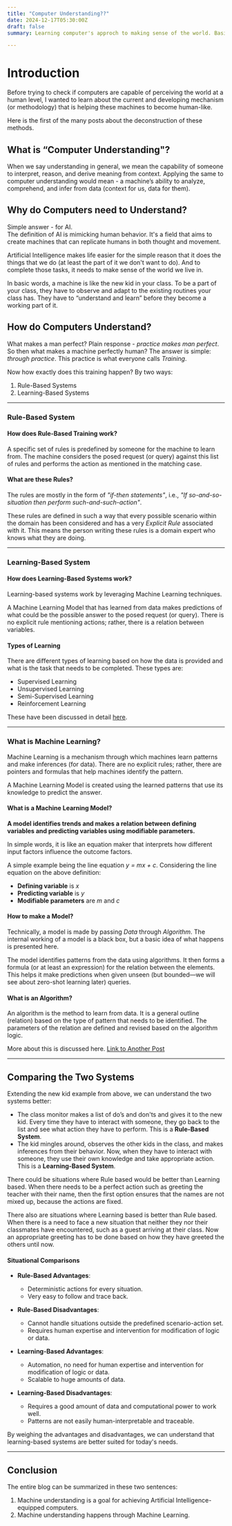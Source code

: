 ```yaml
---
title: "Computer Understanding??"
date: 2024-12-17T05:30:00Z
draft: false
summary: Learning computer's approch to making sense of the world. Basics of Rule Based and Learning Based Systems with primary idea about Algorithms and Models. 

---
```

# Introduction

Before trying to check if computers are capable of perceiving the world at a human level, I wanted to learn about the current and developing mechanism (or methodology) that is helping these machines to become human-like.

Here is the first of the many posts about the deconstruction of these methods.

## What is “Computer Understanding"?

When we say understanding in general, we mean the capability of someone to interpret, reason, and derive meaning from context. Applying the same to computer understanding would mean - a machine’s ability to analyze, comprehend, and infer from data (context for us, data for them).

## Why do Computers need to Understand?

Simple answer - for AI.  
The definition of AI is mimicking human behavior. It's a field that aims to create machines that can replicate humans in both thought and movement.

Artificial Intelligence makes life easier for the simple reason that it does the things that we do (at least the part of it we don't want to do). And to complete those tasks, it needs to make sense of the world we live in.

In basic words, a machine is like the new kid in your class. To be a part of your class, they have to observe and adapt to the existing routines your class has. They have to “understand and learn” before they become a working part of it.

## How do Computers Understand?

What makes a man perfect? Plain response - *practice makes man perfect*. So then what makes a machine perfectly human? The answer is simple: *through practice*. This practice is what everyone calls *Training*.

Now how exactly does this training happen? By two ways:
1. Rule-Based Systems
2. Learning-Based Systems

---

### Rule-Based System

#### How does Rule-Based Training work?

A specific set of rules is predefined by someone for the machine to learn from. The machine considers the posed request (or query) against this list of rules and performs the action as mentioned in the matching case.

#### What are these Rules?

The rules are mostly in the form of *"if-then statements"*, i.e., *"If so-and-so-situation then perform such-and-such-action"*.

These rules are defined in such a way that every possible scenario within the domain has been considered and has a very *Explicit Rule* associated with it. This means the person writing these rules is a domain expert who knows what they are doing.

---

### Learning-Based System

#### How does Learning-Based Systems work?

Learning-based systems work by leveraging Machine Learning techniques.  

A Machine Learning Model that has learned from data makes predictions of what could be the possible answer to the posed request (or query). There is no explicit rule mentioning actions; rather, there is a relation between variables.

#### Types of Learning

There are different types of learning based on how the data is provided and what is the task that needs to be completed. These types are:
- Supervised Learning
- Unsupervised Learning
- Semi-Supervised Learning
- Reinforcement Learning  

These have been discussed in detail [here](/posts/learning-types).

---

### What is Machine Learning?

Machine Learning is a mechanism through which machines learn patterns and make inferences (for data). There are no explicit rules; rather, there are pointers and formulas that help machines identify the pattern.  

A Machine Learning Model is created using the learned patterns that use its knowledge to predict the answer.

#### What is a Machine Learning Model?

**A model identifies trends and makes a relation between defining variables and predicting variables using modifiable parameters.**

In simple words, it is like an equation maker that interprets how different input factors influence the outcome factors.

A simple example being the line equation *y = mx + c*. Considering the line equation on the above definition:
- **Defining variable** is *x*
- **Predicting variable** is *y*
- **Modifiable parameters** are *m* and *c*

#### How to make a Model?

Technically, a model is made by passing *Data* through *Algorithm*. The internal working of a model is a black box, but a basic idea of what happens is presented here.

The model identifies patterns from the data using algorithms. It then forms a formula (or at least an expression) for the relation between the elements. This helps it make predictions when given unseen (but bounded—we will see about zero-shot learning later) queries.

#### What is an Algorithm?

An algorithm is the method to learn from data. It is a general outline (relation) based on the type of pattern that needs to be identified. The parameters of the relation are defined and revised based on the algorithm logic.

More about this is discussed here. [Link to Another Post](/posts/another-post/)

---

## Comparing the Two Systems

Extending the new kid example from above, we can understand the two systems better:

- The class monitor makes a list of do’s and don'ts and gives it to the new kid. Every time they have to interact with someone, they go back to the list and see what action they have to perform. This is a **Rule-Based System**.
- The kid mingles around, observes the other kids in the class, and makes inferences from their behavior. Now, when they have to interact with someone, they use their own knowledge and take appropriate action. This is a **Learning-Based System**.

There could be situations where Rule based would be better than Learning based. When there needs to be a perfect action such as greeting the teacher with their name, then the first option ensures that the names are not mixed up, because the actions are fixed.

There also are situations where Learning based is better than Rule based. When there is a need to face a new situation that neither they nor their classmates have encountered, such as a guest arriving at their class. Now an appropriate greeting has to be done based on how they have greeted the others until now.  


#### Situational Comparisons

- **Rule-Based Advantages**:
  - Deterministic actions for every situation.
  - Very easy to follow and trace back.
- **Rule-Based Disadvantages**:
  - Cannot handle situations outside the predefined scenario-action set.
  - Requires human expertise and intervention for modification of logic or data.

- **Learning-Based Advantages**:
  - Automation, no need for human expertise and intervention for modification of logic or data.
  - Scalable to huge amounts of data.
- **Learning-Based Disadvantages**:
  - Requires a good amount of data and computational power to work well.
  - Patterns are not easily human-interpretable and traceable.

By weighing the advantages and disadvantages, we can understand that learning-based systems are better suited for today's needs.

---

## Conclusion

The entire blog can be summarized in these two sentences:  
1. Machine understanding is a goal for achieving Artificial Intelligence-equipped computers.  
2. Machine understanding happens through Machine Learning.


